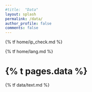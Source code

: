 ```yaml
---
#title:  "Data"
layout: splash
permalink: /data/
author_profile: false
comments: false
---
```


{% tf home/ip_check.md %}

{% tf home/lang.md %}

<h1>{% t pages.data %}</h1>

<p>
{% tf data/text.md %}
</p>
